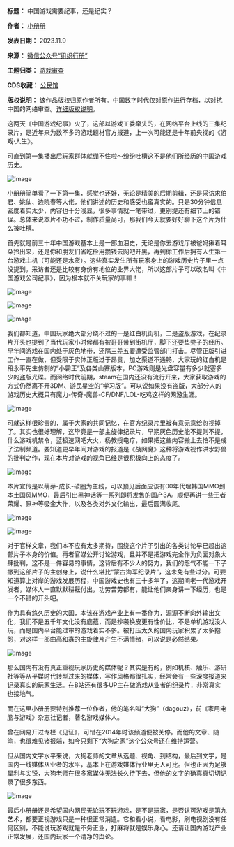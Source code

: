 

**标题：** 中国游戏需要纪事，还是纪实？  

**作者：** [小册册](https://chinadigitaltimes.net/space/组织行册)  

**发表日期：** 2023.11.9  

**来源：** [微信公众号“组织行册”](https://mp.weixin.qq.com/s/imtUNG_VphujqEk-zsjy5w)  

**主题归类：** [游戏审查](https://chinadigitaltimes.net/space/游戏审查)  

**CDS收藏：** [公民馆](https://chinadigitaltimes.net/space/%E5%85%AC%E6%B0%91%E9%A6%86)  

**版权说明：** 该作品版权归原作者所有。中国数字时代仅对原作进行存档，以对抗中国的网络审查。[详细版权说明](https://chinadigitaltimes.net/chinese/copyright)。


这两天《中国游戏纪事》火了，这部以游戏工委牵头的，在网络平台上线的三集纪录片，是近年来为数不多的游戏题材官方报道，上一次可能还是十年前央视的《游戏·人生》。


可直到第一集播出后玩家群体就绷不住啦～纷纷吐槽这不是他们所经历的中国游戏历史。


![image](https://chinadigitaltimes.net/chinese/files/2023/11/post-702105-654fc6e134cbf.png)


小册册简单看了一下第一集，感觉也还好，无论是精美的后期剪辑，还是采访求伯君、姚仙、边晓春等大佬，他们讲述的历史和感受也蛮真实的。只是30分钟信息密度着实太少，内容也十分浅显，很多事情就一笔带过，更别提还有细节上的错误。总体来说本片不功不过，制作质量尚可，那我们今天就要好好聊下这个片为什么被吐槽。


首先就是前三十年中国游戏基本上是一部血泪史，无论是你去游戏厅被爸妈揪着耳朵拎出来，还是你和朋友们省吃俭用攒钱去网吧开黑，再到你工作后拥有人生第一台游戏主机（可能还是水货）。这些真实发生所有玩家身上的游戏历史片子里一点没提到。采访者还是比较有身份有地位的业界大佬，所以这部片子可以改名叫《中国游戏公司纪事》，因为根本就不关玩家的事嘛！


![image](https://chinadigitaltimes.net/chinese/files/2023/11/post-702105-654fc6e14494c.png)


![image](https://chinadigitaltimes.net/chinese/files/2023/11/post-702105-654fc6e15569e.png)


![image](https://chinadigitaltimes.net/chinese/files/2023/11/post-702105-654fc6e1694b9.png)


我们都知道，中国玩家绝大部分绕不过的一是红白机街机，二是盗版游戏，在纪录片开头也提到了当代玩家小时候都有被哥哥带到街机厅，脚下还要垫凳子的经历。早年间游戏在国内处于灰色地带，还隔三差五要遭受监管部门打击。尽管正版引进工作一直在做，但受限于实体正版过于昂贵，加之渠道不通畅，大家玩的红白机是段永平先生仿制的“小霸王”及各类山寨版本，PC游戏则是光盘容量有多少就塞多少的盗版光碟。而网络时代前期，steam在国内还没有流行开来，大家获取游戏的方式仍然离不开3DM、游民星空的“学习版”。可以说如果没有盗版，大部分人的游戏历史大概只有魔力-传奇-魔兽-CF/DNF/LOL-吃鸡这样的网游生涯。


![image](https://chinadigitaltimes.net/chinese/files/2023/11/post-702105-654fc6e172273.)


可就这样很珍贵的，属于大家的共同记忆，在官方纪录片里被有意无意给忽视掉了。其实也很好理解，这毕竟是一部主旋律纪录片，早期灰色历史能不提则不提，什么游戏机禁令，蓝极速网吧大火，杨教授电疗，如果把这些内容搬上去怕不是成了法制频道。要知道更早年间对游戏的报道是《战网魔》这种将游戏视作洪水野兽的批判之作，现在本片对游戏的视角已经是很积极向上的态度了。


![image](https://chinadigitaltimes.net/chinese/files/2023/11/post-702105-654fc6e1814a2.png)


本片宣传是以萌芽-成长-破圈为主线，可以预见后面应该有00年代理韩国MMO到本土国风MMO，最后引出黑神话等一系列即将发售的国产3A。顺便再讲一些王者荣耀、原神等吸金大作，以及各类对外文化输出，最后圆满收尾。


![image](https://chinadigitaltimes.net/chinese/files/2023/11/post-702105-654fc6e195736.png)


![image](https://chinadigitaltimes.net/chinese/files/2023/11/post-702105-654fc6e1aad74.png)


对于官样文章，我们本不应有太多期待，围绕这个片子引出的各类讨论早已超出这部片子本身的价值。再者官媒公开讨论游戏，且并不是把游戏完全作为负面对象大肆批判，这不是一件容易的事情，这背后有不少人的努力，我们的怨气不能一下子撒到这部片子的主创身上，说什么堪比“蒙古海军纪录片”，这未免有些过分。可要知道算上对岸的游戏发展历程，中国游戏史也有三十多年了，这期间老一代游戏开发者，媒体人一直默默耕耘付出，功劳苦劳都有，能让他们亲身讲一下经历，也是一个不错的开头吧。


作为具有悠久历史的大国，本该在游戏产业上有一番作为，源源不断向外输出文化，我们不是五千年文化没有底蕴，而是抄袭换皮更有性价比，不是单机游戏没人玩，而是国内平台能过审的游戏着实不多。被打压太久的国内玩家积累了太多抱怨，对这样一部曲高和寡的主旋律片产生不满情绪，可以说是必然结果。


![image](https://chinadigitaltimes.net/chinese/files/2023/11/post-702105-654fc6e1b9f4b.png)


那么国内有没有真正重视玩家历史的媒体呢？其实是有的，例如机核、触乐、游研社等等从平媒时代转型过来的媒体，写作风格都很扎实，经常会有一些深度报道来记录真实的玩家生活。在B站还有很多UP主在做游戏从业者的纪录片，非常真实也接地气。


而在这里小册册要特别推荐一位作者，他的笔名叫“大狗”（dagouz），前《家用电脑与游戏》杂志社记者，著名游戏媒体人。


曾在网易开过专栏《见证》，可惜在2014年时该频道便被关停。而他的文章、随笔，也很难见诸报端，如今只剩下“大狗之家”这个公众号还在维持运营。


但从国内文字水平来说，大狗老师的文章从选题、视角、到结构，最后到文字，是国内一线媒体从业者的水平，基本上在游戏媒体行业里无人可比。但也正因为足够犀利与尖锐，大狗老师在很多家媒体无法长久待下去，但他的文字的确真真切切记录了很多东西。


![image](https://chinadigitaltimes.net/chinese/files/2023/11/post-702105-654fc6e1cb6ea.png)


最后小册册还是希望国内网民无论玩不玩游戏，是不是玩家，是否认可游戏是第九艺术，都要正视游戏只是一种很正常消遣。它和看小说，看电影，刷电视剧没有任何区别，不能说玩游戏就是不务正业，打麻将就是娱乐身心。还请让国内游戏产业正常发展，还国内玩家一个清净的舆论。


